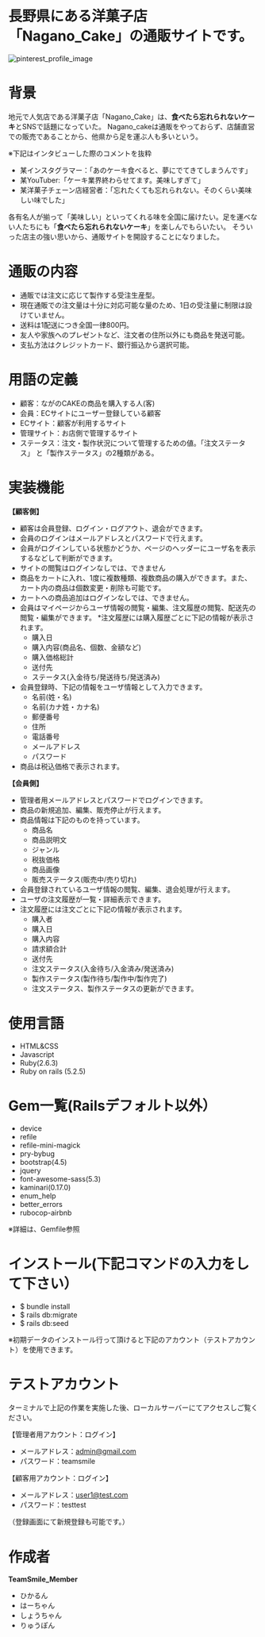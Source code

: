 
# 長野県にある洋菓子店「Nagano_Cake」の通販サイトです。
![pinterest_profile_image](https://user-images.githubusercontent.com/79980351/118918488-bf7ac500-b96d-11eb-9cef-dd4eeff05f85.png)

# 背景
地元で人気店である洋菓子店「Nagano_Cake」は、**食べたら忘れられないケーキ**とSNSで話題になっていた。
Nagano_cakeは通販をやっておらず、店舗直営での販売であることから、他県から足を運ぶ人も多いという。

※下記はインタビューした際のコメントを抜粋
* 某インスタグラマー：「あのケーキ食べると、夢にでてきてしまうんです」
* 某YouTuber:「ケーキ業界終わらせてます。美味しすぎて」
* 某洋菓子チェーン店経営者：「忘れたくても忘れられない。そのくらい美味しい味でした」

各有名人が揃って「美味しい」といってくれる味を全国に届けたい。足を運べない人たちにも「**食べたら忘れられないケーキ**」を楽しんでもらいたい。
そういった店主の強い思いから、通販サイトを開設することになりました。

# 通販の内容
* 通販では注文に応じて製作する受注生産型。
* 現在通販での注文量は十分に対応可能な量のため、1日の受注量に制限は設けていません。 
* 送料は1配送につき全国一律800円。
* 友人や家族へのプレゼントなど、注文者の住所以外にも商品を発送可能。
* 支払方法はクレジットカード、銀行振込から選択可能。

# 用語の定義
* 顧客：ながのCAKEの商品を購入する人(客)
* 会員：ECサイトにユーザー登録している顧客
* ECサイト：顧客が利用するサイト
* 管理サイト：お店側で管理するサイト
* ステータス：注文・製作状況について管理するための値。「注文ステータス」 と「製作ステータス」の2種類がある。

# 実装機能
**【顧客側】**
* 顧客は会員登録、ログイン・ログアウト、退会ができます。
* 会員のログインはメールアドレスとパスワードで行えます。
* 会員がログインしている状態かどうか、ページのヘッダーにユーザ名を表示するなどして判断ができます。
* サイトの閲覧はログインなしでは、できません
* 商品をカートに入れ、1度に複数種類、複数商品の購入ができます。また、カート内の商品は個数変更・削除も可能です。
* カートへの商品追加はログインなしでは、できません。
* 会員はマイページからユーザ情報の閲覧・編集、注文履歴の閲覧、配送先の閲覧・編集ができます。
*注文履歴には購入履歴ごとに下記の情報が表示されます。
  * 購入日
  * 購入内容(商品名、個数、金額など)
  * 購入価格総計
  * 送付先
  * ステータス(入金待ち/発送待ち/発送済み)
* 会員登録時、下記の情報をユーザ情報として入力できます。
  * 名前(姓・名)
  * 名前(カナ姓・カナ名)
  * 郵便番号
  * 住所
  * 電話番号
  * メールアドレス
  * パスワード 
* 商品は税込価格で表示されます。

**【会員側】**
* 管理者用メールアドレスとパスワードでログインできます。
* 商品の新規追加、編集、販売停止が行えます。
* 商品情報は下記のものを持っています。
  * 商品名
  * 商品説明文
  * ジャンル
  * 税抜価格
  * 商品画像
  * 販売ステータス(販売中/売り切れ)
* 会員登録されているユーザ情報の閲覧、編集、退会処理が行えます。
* ユーザの注文履歴が一覧・詳細表示できます。
* 注文履歴には注文ごとに下記の情報が表示されます。
  * 購入者
  * 購入日
  * 購入内容
  * 請求額合計
  * 送付先
  * 注文ステータス(入金待ち/入金済み/発送済み)
  * 製作ステータス(製作待ち/製作中/製作完了)
  * 注文ステータス、製作ステータスの更新ができます。

# 使用言語
* HTML&CSS
* Javascript
* Ruby(2.6.3)
* Ruby on rails (5.2.5)

# Gem一覧(Railsデフォルト以外）
* device
* refile
* refile-mini-magick
* pry-bybug
* bootstrap(4.5)
* jquery
* font-awesome-sass(5.3)
* kaminari(0.17.0)
* enum_help
* better_errors
* rubocop-airbnb

※詳細は、Gemfile参照

# インストール(下記コマンドの入力をして下さい）
* $ bundle install
* $ rails db:migrate
* $ rails db:seed

※初期データのインストール行って頂けると下記のアカウント（テストアカウント）を使用できます。

# テストアカウント
ターミナルで上記の作業を実施した後、ローカルサーバーにてアクセスしご覧ください。

【管理者用アカウント：ログイン】
* メールアドレス：admin@gmail.com
* パスワード：teamsmile

【顧客用アカウント：ログイン】
* メールアドレス：user1@test.com
* パスワード：testtest

（登録画面にて新規登録も可能です。）

# 作成者
**TeamSmile_Member**
* ひかるん
* はーちゃん
* しょうちゃん
* りゅうぽん





